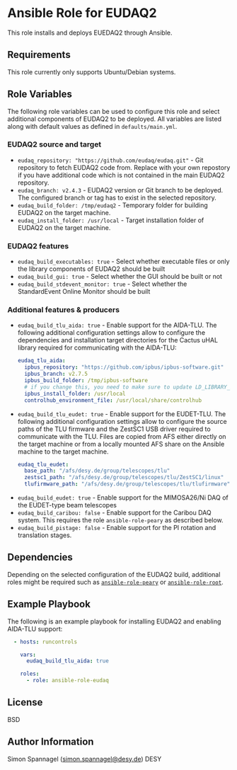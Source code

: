 # Ansible Role for EUDAQ2

This role installs and deploys EUEDAQ2 through Ansible.

## Requirements

This role currently only supports Ubuntu/Debian systems.

## Role Variables

The following role variables can be used to configure this role and select additional components of EUDAQ2 to be deployed. All variables are listed along with default values as defined in `defaults/main.yml`.

### EUDAQ2 source and target

* `eudaq_repository: "https://github.com/eudaq/eudaq.git"` - Git repository to fetch EUDAQ2 code from. Replace with your own repostory if you have additional code which is not contained in the main EUDAQ2 repository.
* `eudaq_branch: v2.4.3` - EUDAQ2 version or Git branch to be deployed. The configured branch or tag has to exist in the selected repository.
* `eudaq_build_folder: /tmp/eudaq2` - Temporary folder for building EUDAQ2 on the target machine.
* `eudaq_install_folder: /usr/local` - Target installation folder of EUDAQ2 on the target machine.

### EUDAQ2 features

* `eudaq_build_executables: true` - Select whether executable files or only the library components of EUDAQ2 should be built
* `eudaq_build_gui: true` - Select whether the GUI should be built or not
* `eudaq_build_stdevent_monitor: true` - Select whether the StandardEvent Online Monitor should be built

### Additional features & producers

* `eudaq_build_tlu_aida: true` - Enable support for the AIDA-TLU. The following additional configuration settings allow to configure the dependencies and installation target directories for the Cactus uHAL library required for communicating with the AIDA-TLU:
    ```yml
    eudaq_tlu_aida:
      ipbus_repository: "https://github.com/ipbus/ipbus-software.git"
      ipbus_branch: v2.7.5
      ipbus_build_folder: /tmp/ipbus-software
      # if you change this, you need to make sure to update LD_LIBRARY_PATH to include cactus!
      ipbus_install_folder: /usr/local
      controlhub_environment_file: /usr/local/share/controlhub
    ```
* `eudaq_build_tlu_eudet: true` - Enable support for the EUDET-TLU. The following additional configuration settings allow to configure the source paths of the TLU firmware and the ZestSC1 USB driver required to communicate with the TLU. Files are copied from AFS either directly on the target machine or from a locally mounted AFS share on the Ansible machine to the target machine.
    ```yml
    eudaq_tlu_eudet:
      base_path: "/afs/desy.de/group/telescopes/tlu"
      zestsc1_path: "/afs/desy.de/group/telescopes/tlu/ZestSC1/linux"
      tlufirmware_path: "/afs/desy.de/group/telescopes/tlu/tlufirmware"
    ```
* `eudaq_build_eudet: true` - Enable support for the MIMOSA26/Ni DAQ of the EUDET-type beam telescopes
* `eudaq_build_caribou: false` - Enable support for the Caribou DAQ system. This requires the role `ansible-role-peary` as described below.
* `eudaq_build_pistage: false` - Enable support for the PI rotation and translation stages.


Dependencies
------------

Depending on the selected configuration of the EUDAQ2 build, additional roles might be required such as [`ansible-role-peary`](https://github.com/simonspa/ansible-role-peary) or [`ansible-role-root`]().

Example Playbook
----------------

The following is an example playbook for installing EUDAQ2 and enabling AIDA-TLU support:

```yml
  - hosts: runcontrols

    vars:
      eudaq_build_tlu_aida: true

    roles:
      - role: ansible-role-eudaq
```

License
-------

BSD

Author Information
------------------

Simon Spannagel (<simon.spannagel@desy.de>) DESY
